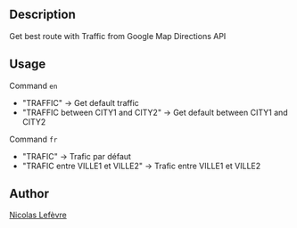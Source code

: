 <!---
IMPORTANT
=========
This README.md is displayed in the WebStore as well as within Jarvis app
Please do not change the structure of this file
Fill-in Description, Usage & Author sections
Make sure to rename the [en] folder into the language code your plugin is written in (ex: fr, es, de, it...)
For multi-language plugin:
- clone the language directory and translate commands/functions.sh
- optionally write the Description / Usage sections in several languages
-->
## Description
Get best route with Traffic from Google Map Directions API  

## Usage
Command `en`
* "TRAFFIC" -> Get default traffic
* "TRAFFIC between CITY1 and CITY2" -> Get default between CITY1 and CITY2

Command `fr`
* "TRAFIC" -> Trafic par défaut
* "TRAFIC entre VILLE1 et VILLE2" -> Trafic entre VILLE1 et VILLE2

## Author
[Nicolas Lefèvre](http://nicolas-lefevre.fr)
